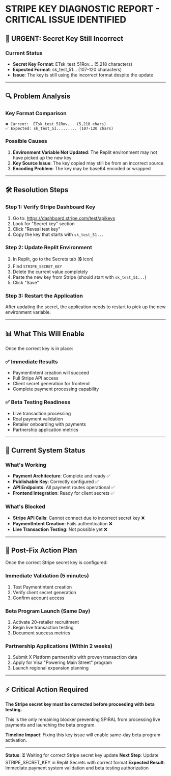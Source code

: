 # STRIPE KEY DIAGNOSTIC REPORT - CRITICAL ISSUE IDENTIFIED

## 🚨 **URGENT: Secret Key Still Incorrect**

### **Current Status**
- **Secret Key Format**: ETsk_test_51Rov... (5,218 characters)
- **Expected Format**: sk_test_51... (107-120 characters)
- **Issue**: The key is still using the incorrect format despite the update

---

## 🔍 **Problem Analysis**

### **Key Format Comparison**
```
❌ Current:  ETsk_test_51Rov... (5,218 chars)
✅ Expected: sk_test_51......... (107-120 chars)
```

### **Possible Causes**
1. **Environment Variable Not Updated**: The Replit environment may not have picked up the new key
2. **Key Source Issue**: The key copied may still be from an incorrect source
3. **Encoding Problem**: The key may be base64 encoded or wrapped

---

## 🛠️ **Resolution Steps**

### **Step 1: Verify Stripe Dashboard Key**
1. Go to: https://dashboard.stripe.com/test/apikeys
2. Look for "Secret key" section
3. Click "Reveal test key"
4. Copy the key that starts with `sk_test_51...`

### **Step 2: Update Replit Environment**
1. In Replit, go to the Secrets tab (🔒 icon)
2. Find `STRIPE_SECRET_KEY`
3. Delete the current value completely
4. Paste the new key from Stripe (should start with `sk_test_51...`)
5. Click "Save"

### **Step 3: Restart the Application**
After updating the secret, the application needs to restart to pick up the new environment variable.

---

## 📊 **What This Will Enable**

Once the correct key is in place:

### **✅ Immediate Results**
- PaymentIntent creation will succeed
- Full Stripe API access
- Client secret generation for frontend
- Complete payment processing capability

### **✅ Beta Testing Readiness**
- Live transaction processing
- Real payment validation
- Retailer onboarding with payments
- Partnership application metrics

---

## 🎯 **Current System Status**

### **What's Working**
- **Payment Architecture**: Complete and ready ✅
- **Publishable Key**: Correctly configured ✅
- **API Endpoints**: All payment routes operational ✅
- **Frontend Integration**: Ready for client secrets ✅

### **What's Blocked**
- **Stripe API Calls**: Cannot connect due to incorrect secret key ❌
- **PaymentIntent Creation**: Fails authentication ❌
- **Live Transaction Testing**: Not possible yet ❌

---

## 🚀 **Post-Fix Action Plan**

Once the correct Stripe secret key is configured:

### **Immediate Validation (5 minutes)**
1. Test PaymentIntent creation
2. Verify client secret generation
3. Confirm account access

### **Beta Program Launch (Same Day)**
1. Activate 20-retailer recruitment
2. Begin live transaction testing
3. Document success metrics

### **Partnership Applications (Within 2 weeks)**
1. Submit X Platform partnership with proven transaction data
2. Apply for Visa "Powering Main Street" program
3. Launch regional expansion planning

---

## ⚡ **Critical Action Required**

**The Stripe secret key must be corrected before proceeding with beta testing.**

This is the only remaining blocker preventing SPIRAL from processing live payments and launching the beta program.

**Timeline Impact**: Fixing this key issue will enable same-day beta program activation.

---

**Status**: ⏳ Waiting for correct Stripe secret key update
**Next Step**: Update STRIPE_SECRET_KEY in Replit Secrets with correct format
**Expected Result**: Immediate payment system validation and beta testing authorization